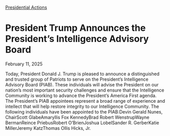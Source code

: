 [Presidential Actions](https://www.whitehouse.gov/presidential-actions/)

# 					President Trump Announces the President’s Intelligence Advisory Board				

February 11, 2025

Today, President Donald J. Trump is pleased to announce a distinguished and trusted group of Patriots to serve on the President’s Intelligence Advisory Board (PIAB). These individuals will advise the President on our nation’s most important security challenges and ensure that the Intelligence Community is working to advance the President’s America First agenda. The President’s PIAB appointees represent a broad range of experience and intellect that will help restore integrity to our Intelligence Community. The following individuals have been appointed to the PIAB:Devin Gerald Nunes, ChairScott GlabeAmaryllis Fox KennedyBrad Robert WenstrupWayne BermanReince PriebusRobert O’BrienJoshua LobelSander R. GerberKatie MillerJeremy KatzThomas Ollis Hicks, Jr.

